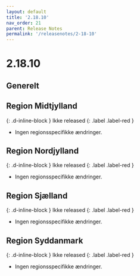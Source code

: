 ```yaml
---
layout: default
title: '2.18.10'
nav_order: 21
parent: Release Notes
permalink: '/releasenotes/2-18-10'
---
```


# 2.18.10

## Generelt

## Region Midtjylland
{: .d-inline-block }
Ikke released
{: .label .label-red }
- Ingen regionsspecifikke ændringer.
  
## Region Nordjylland
{: .d-inline-block }
Ikke released
{: .label .label-red }
- Ingen regionsspecifikke ændringer.

## Region Sjælland
{: .d-inline-block }
Ikke released
{: .label .label-red }
- Ingen regionsspecifikke ændringer.
  
## Region Syddanmark
{: .d-inline-block }
Ikke released
{: .label .label-red }
- Ingen regionsspecifikke ændringer.
